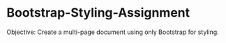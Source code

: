 # Bootstrap-Styling-Assignment
Objective: Create a multi-page document using only Bootstrap for styling.
